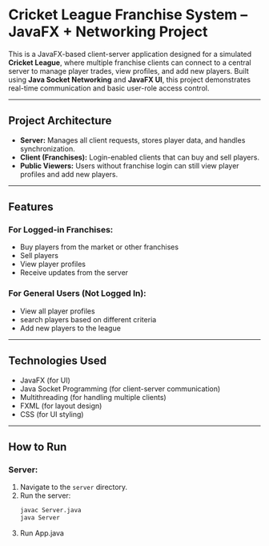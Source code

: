 # Cricket League Franchise System – JavaFX + Networking Project

This is a JavaFX-based client-server application designed for a simulated **Cricket League**, where multiple franchise clients can connect to a central server to manage player trades, view profiles, and add new players. Built using **Java Socket Networking** and **JavaFX UI**, this project demonstrates real-time communication and basic user-role access control.

---

## Project Architecture

- **Server:** Manages all client requests, stores player data, and handles synchronization.
- **Client (Franchises):** Login-enabled clients that can buy and sell players.
- **Public Viewers:** Users without franchise login can still view player profiles and add new players.

---

## Features

### For Logged-in Franchises:
- Buy players from the market or other franchises
- Sell players
- View player profiles
- Receive updates from the server

### For General Users (Not Logged In):
- View all player profiles
- search players based on different criteria
- Add new players to the league

---

## Technologies Used

- JavaFX (for UI)
- Java Socket Programming (for client-server communication)
- Multithreading (for handling multiple clients)
- FXML (for layout design)
- CSS (for UI styling)

---

## How to Run

### Server:
1. Navigate to the `server` directory.
2. Run the server:
   ```bash
   javac Server.java
   java Server
3. Run App.java
